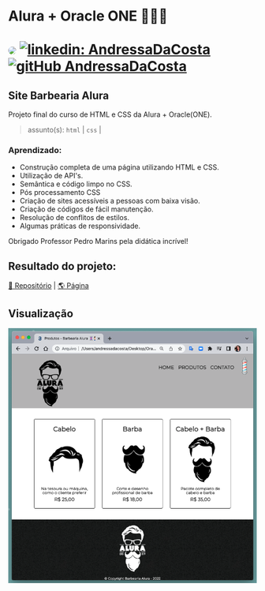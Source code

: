 # Alura + Oracle ONE 👩🏻‍💻<br><br> [<img src="https://avatars.githubusercontent.com/u/95485809?v=4" width="35" style="border-radius:50%">]("linkedin.com/in/andressa-costa-286173225/") [![linkedin: AndressaDaCosta](https://img.shields.io/badge/-AndressaDaCosta-blue?style=flat-square&logo=Linkedin&logoColor=white&link=https://www.linkedin.com/in/AndressaDaCosta/)](linkedin.com/in/andressa-costa-286173225/)   [![gitHub AndressaDaCosta](https://img.shields.io/github/followers/AndressaDaCosta?label=follow&style=social)](https://github.com/AndressaDaCosta)


## Site Barbearia Alura

Projeto final do curso de HTML e CSS da Alura + Oracle(ONE).

 >assunto(s): ```html``` | ```css``` |



### Aprendizado:

- Construção completa de uma página utilizando HTML e CSS.
- Utilização de API's.
- Semântica e código limpo no CSS.
- Pós processamento CSS
- Criação de sites acessíveis a pessoas com baixa visão.
- Criação de códigos de fácil manutenção. 
- Resolução de conflitos de estilos.
- Algumas práticas de responsividade. 


Obrigado Professor Pedro Marins pela didática incrível!


## Resultado do projeto:

[📁 Repositório](https://github.com/AndressaDaCosta/barbearia_alura) |  [🌎 Página](https://andressadacosta.github.io/barbearia_alura/index.html)


## Visualização

![Screenshot](./img/captura_de_tela_barbearia_alura.png)
